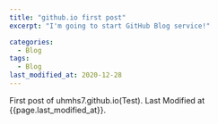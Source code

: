 ```yaml
---
title: "github.io first post"
excerpt: "I'm going to start GitHub Blog service!"

categories:
  - Blog
tags:
  - Blog
last_modified_at: 2020-12-28
---
```


First post of uhmhs7.github.io(Test).
Last Modified at {{page.last_modified_at}}.